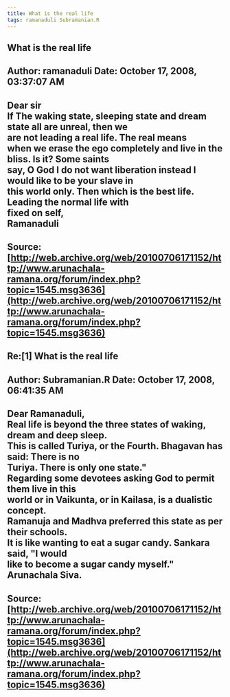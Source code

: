 ```yaml
--- 
title: What is the real life   
tags: ramanaduli Subramanian.R  
---  
```

## What is the real life  
Author: ramanaduli          Date: October 17, 2008, 03:37:07 AM  
---  
Dear sir   
If The waking state, sleeping state and dream state all are unreal, then we  
are not leading a real life. The real means   
when we erase the ego completely and live in the bliss. Is it? Some saints  
say, O God I do not want liberation instead I would like to be your slave in  
this world only. Then which is the best life. Leading the normal life with  
fixed on self,   
Ramanaduli
 ---  
Source:[http://web.archive.org/web/20100706171152/http://www.arunachala-ramana.org/forum/index.php?topic=1545.msg3636](http://web.archive.org/web/20100706171152/http://www.arunachala-ramana.org/forum/index.php?topic=1545.msg3636)   
---  

## Re:[1] What is the real life  
Author: Subramanian.R       Date: October 17, 2008, 06:41:35 AM  
---  
Dear Ramanaduli,   
Real life is beyond the three states of waking, dream and deep sleep.   
This is called Turiya, or the Fourth. Bhagavan has said: There is no   
Turiya. There is only one state."   
Regarding some devotees asking God to permit them live in this   
world or in Vaikunta, or in Kailasa, is a dualistic concept.   
Ramanuja and Madhva preferred this state as per their schools.   
It is like wanting to eat a sugar candy. Sankara said, "I would   
like to become a sugar candy myself."   
Arunachala Siva.
 ---  
Source:[http://web.archive.org/web/20100706171152/http://www.arunachala-ramana.org/forum/index.php?topic=1545.msg3636](http://web.archive.org/web/20100706171152/http://www.arunachala-ramana.org/forum/index.php?topic=1545.msg3636)   
---  

